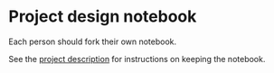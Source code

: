 # Project design notebook

[Description]: https://github.com/hmc-cs111-spring2016/project#user-content-design-notebook

Each person should fork their own notebook. 

See the [project description][description] for instructions on keeping the 
notebook.
